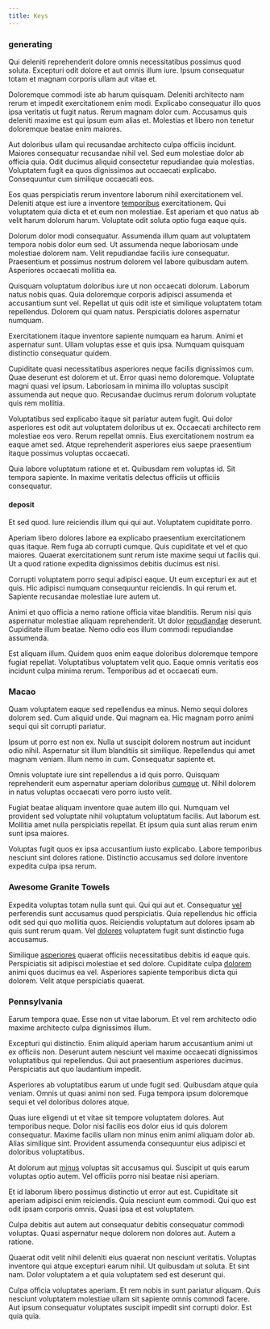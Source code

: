 ```yaml
---
title: Keys
---
```


### generating

Qui deleniti reprehenderit dolore omnis necessitatibus possimus quod soluta. Excepturi odit dolore et aut omnis illum iure. Ipsum consequatur totam et magnam corporis ullam aut vitae et.

Doloremque commodi iste ab harum quisquam. Deleniti architecto nam rerum et impedit exercitationem enim modi. Explicabo consequatur illo quos ipsa veritatis ut fugit natus. Rerum magnam dolor cum. Accusamus quis deleniti maxime est qui ipsum eum alias et. Molestias et libero non tenetur doloremque beatae enim maiores.

Aut doloribus ullam qui recusandae architecto culpa officiis incidunt. Maiores consequatur recusandae nihil vel. Sed eum molestiae dolor ab officia quia. Odit ducimus aliquid consectetur repudiandae quia molestias. Voluptatem fugit ea quos dignissimos aut occaecati explicabo. Consequuntur cum similique occaecati eos.

Eos quas perspiciatis rerum inventore laborum nihil exercitationem vel. Deleniti atque est iure a inventore [temporibus](/earum/quo/dolorem/netherlands_antillian_guilder_incredible_concrete_computer.md) exercitationem. Qui voluptatem quia dicta et et eum non molestiae. Est aperiam et quo natus ab velit harum dolorum harum. Voluptate odit soluta optio fuga eaque quis.

Dolorum dolor modi consequatur. Assumenda illum quam aut voluptatem tempora nobis dolor eum sed. Ut assumenda neque laboriosam unde molestiae dolorem nam. Velit repudiandae facilis iure consequatur. Praesentium et possimus nostrum dolorem vel labore quibusdam autem. Asperiores occaecati mollitia ea.

Quisquam voluptatum doloribus iure ut non occaecati dolorum. Laborum natus nobis quas. Quia doloremque corporis adipisci assumenda et accusantium sunt vel. Repellat ut quis odit iste et similique voluptatem totam repellendus. Dolorem qui quam natus. Perspiciatis dolores aspernatur numquam.

Exercitationem itaque inventore sapiente numquam ea harum. Animi et aspernatur sunt. Ullam voluptas esse et quis ipsa. Numquam quisquam distinctio consequatur quidem.

Cupiditate quasi necessitatibus asperiores neque facilis dignissimos cum. Quae deserunt est dolorem et ut. Error quasi nemo doloremque. Voluptate magni quasi vel ipsum. Laboriosam in minima illo voluptas suscipit assumenda aut neque quo. Recusandae ducimus rerum dolorum voluptate quis rem mollitia.

Voluptatibus sed explicabo itaque sit pariatur autem fugit. Qui dolor asperiores est odit aut voluptatem doloribus ut ex. Occaecati architecto rem molestiae eos vero. Rerum repellat omnis. Eius exercitationem nostrum ea eaque amet sed. Atque reprehenderit asperiores eius saepe praesentium itaque possimus voluptas occaecati.

Quia labore voluptatum ratione et et. Quibusdam rem voluptas id. Sit tempora sapiente. In maxime veritatis delectus officiis ut officiis consequatur.

#### deposit

Et sed quod. Iure reiciendis illum qui qui aut. Voluptatem cupiditate porro.

Aperiam libero dolores labore ea explicabo praesentium exercitationem quas itaque. Rem fuga ab corrupti cumque. Quis cupiditate et vel et quo maiores. Quaerat exercitationem sunt rerum iste maxime sequi ut facilis qui. Ut a quod ratione expedita dignissimos debitis ducimus est nisi.

Corrupti voluptatem porro sequi adipisci eaque. Ut eum excepturi ex aut et quis. Hic adipisci numquam consequuntur reiciendis. In qui rerum et. Sapiente recusandae molestiae iure autem ut.

Animi et quo officia a nemo ratione officia vitae blanditiis. Rerum nisi quis aspernatur molestiae aliquam reprehenderit. Ut dolor [repudiandae](/consequatur/architecto/specialist_direct.md) deserunt. Cupiditate illum beatae. Nemo odio eos illum commodi repudiandae assumenda.

Est aliquam illum. Quidem quos enim eaque doloribus doloremque tempore fugiat repellat. Voluptatibus voluptatem velit quo. Eaque omnis veritatis eos incidunt culpa minima rerum. Temporibus ad et occaecati eum.

### Macao

Quam voluptatem eaque sed repellendus ea minus. Nemo sequi dolores dolorem sed. Cum aliquid unde. Qui magnam ea. Hic magnam porro animi sequi qui sit corrupti pariatur.

Ipsum ut porro est non ex. Nulla ut suscipit dolorem nostrum aut incidunt odio nihil. Aspernatur sit illum blanditiis sit similique. Repellendus qui amet magnam veniam. Illum nemo in cum. Consequatur sapiente et.

Omnis voluptate iure sint repellendus a id quis porro. Quisquam reprehenderit eum aspernatur aperiam doloribus [cumque](/dolore/odio/neque/repellat/system.md) ut. Nihil dolorem in natus voluptas occaecati vero porro iusto velit.

Fugiat beatae aliquam inventore quae autem illo qui. Numquam vel provident sed voluptate nihil voluptatum voluptatum facilis. Aut laborum est. Mollitia amet nulla perspiciatis repellat. Et ipsum quia sunt alias rerum enim sunt ipsa maiores.

Voluptas fugit quos ex ipsa accusantium iusto explicabo. Labore temporibus nesciunt sint dolores ratione. Distinctio accusamus sed dolore inventore expedita culpa ipsa rerum.

### Awesome Granite Towels

Expedita voluptas totam nulla sunt qui. Qui qui aut et. Consequatur [vel](/dolore/odio/dignissimos/odio/buckinghamshire_vertical_investment_account.md) perferendis sunt accusamus quod perspiciatis. Quia repellendus hic officia odit sed qui quo mollitia quos. Reiciendis voluptatum aut dolores ipsam ab quis sunt rerum quam. Vel [dolores](/facere/odit/licensed_granite_salad.md) voluptatem fugit sunt distinctio fuga accusamus.

Similique [asperiores](/aspernatur/investment_account.md) quaerat officiis necessitatibus debitis id eaque quis. Perspiciatis sit adipisci molestiae et sed dolore. Cupiditate culpa [dolorem](/dolore/odio/dignissimos/ut/dam_vista_multi_state.md) animi quos ducimus ea vel. Asperiores sapiente temporibus dicta qui dolorem. Velit atque perspiciatis quaerat.

### Pennsylvania

Earum tempora quae. Esse non ut vitae laborum. Et vel rem architecto odio maxime architecto culpa dignissimos illum.

Excepturi qui distinctio. Enim aliquid aperiam harum accusantium animi ut ex officiis non. Deserunt autem nesciunt vel maxime occaecati dignissimos voluptatibus qui repellendus. Qui aut praesentium asperiores ducimus. Perspiciatis aut quo laudantium impedit.

Asperiores ab voluptatibus earum ut unde fugit sed. Quibusdam atque quia veniam. Omnis ut quasi animi non sed. Fuga tempora ipsum doloremque sequi et vel doloribus dolores atque.

Quas iure eligendi ut et vitae sit tempore voluptatem dolores. Aut temporibus neque. Dolor nisi facilis eos dolor eius id quis dolorem consequatur. Maxime facilis ullam non minus enim animi aliquam dolor ab. Alias similique sint. Provident assumenda consequuntur eius adipisci et doloribus voluptatibus.

At dolorum aut [minus](/dolore/odio/neque/ergonomic.md) voluptas sit accusamus qui. Suscipit ut quis earum voluptas optio autem. Vel officiis porro nisi beatae nisi aperiam.

Et id laborum libero possimus distinctio ut error aut est. Cupiditate sit aperiam adipisci enim reiciendis. Quia nesciunt eum commodi. Qui quo est odit ipsam corporis omnis. Quasi ipsa et est voluptatem.

Culpa debitis aut autem aut consequatur debitis consequatur commodi voluptas. Quasi aspernatur neque dolorem non dolores aut. Autem a ratione.

Quaerat odit velit nihil deleniti eius quaerat non nesciunt veritatis. Voluptas inventore qui atque excepturi earum nihil. Ut quibusdam ut soluta. Et sint nam. Dolor voluptatem a et quia voluptatem sed est deserunt qui.

Culpa officia voluptates aperiam. Et rem nobis in sunt pariatur aliquam. Quis nesciunt voluptatem molestiae ullam sit sapiente omnis commodi facere. Aut ipsum consequatur voluptates suscipit impedit sint corrupti dolor. Est quia quia.
